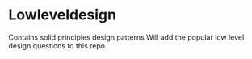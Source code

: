 # Lowleveldesign
Contains solid principles design patterns 
Will add the popular low level design questions to this repo
